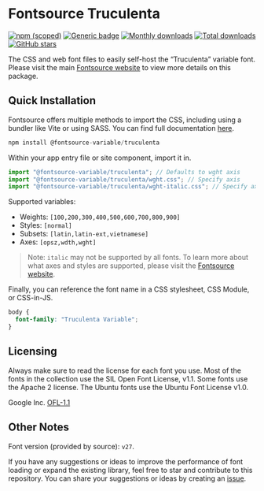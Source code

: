 # Fontsource Truculenta

[![npm (scoped)](https://img.shields.io/npm/v/@fontsource-variable/truculenta?color=brightgreen)](https://www.npmjs.com/package/@fontsource-variable/truculenta) [![Generic badge](https://img.shields.io/badge/fontsource-passing-brightgreen)](https://github.com/fontsource/fontsource) [![Monthly downloads](https://badgen.net/npm/dm/@fontsource-variable/truculenta)](https://github.com/fontsource/fontsource) [![Total downloads](https://badgen.net/npm/dt/@fontsource-variable/truculenta)](https://github.com/fontsource/fontsource) [![GitHub stars](https://img.shields.io/github/stars/fontsource/fontsource.svg?style=social&label=Star)](https://github.com/fontsource/fontsource/stargazers)

The CSS and web font files to easily self-host the “Truculenta” variable font. Please visit the main [Fontsource website](https://fontsource.org/fonts/truculenta) to view more details on this package.

## Quick Installation

Fontsource offers multiple methods to import the CSS, including using a bundler like Vite or using SASS. You can find full documentation [here](https://fontsource.org/docs/getting-started/introduction).

```javascript
npm install @fontsource-variable/truculenta
```

Within your app entry file or site component, import it in.

```javascript
import "@fontsource-variable/truculenta"; // Defaults to wght axis
import "@fontsource-variable/truculenta/wght.css"; // Specify axis
import "@fontsource-variable/truculenta/wght-italic.css"; // Specify axis and style
```

Supported variables:
- Weights: `[100,200,300,400,500,600,700,800,900]`
- Styles: `[normal]`
- Subsets: `[latin,latin-ext,vietnamese]`
- Axes: `[opsz,wdth,wght]`

> Note: `italic` may not be supported by all fonts. To learn more about what axes and styles are supported, please visit the [Fontsource website](https://fontsource.org/fonts/truculenta).

Finally, you can reference the font name in a CSS stylesheet, CSS Module, or CSS-in-JS.

```css
body {
  font-family: "Truculenta Variable";
}
```

## Licensing
Always make sure to read the license for each font you use. Most of the fonts in the collection use the SIL Open Font License, v1.1. Some fonts use the Apache 2 license. The Ubuntu fonts use the Ubuntu Font License v1.0.

Google Inc.
[OFL-1.1](http://scripts.sil.org/OFL)

## Other Notes
Font version (provided by source): `v27`.

If you have any suggestions or ideas to improve the performance of font loading or expand the existing library, feel free to star and contribute to this repository. You can share your suggestions or ideas by creating an [issue](https://github.com/fontsource/fontsource/issues).